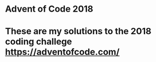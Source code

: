 # Advent of Code 2018
# These are my solutions to the 2018 coding challege https://adventofcode.com/ 
